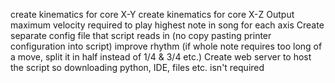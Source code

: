 create kinematics for core X-Y
create kinematics for core X-Z
Output maximum velocity required to play highest note in song for each axis
Create separate config file that script reads in (no copy pasting printer configuration into script)
improve rhythm (if whole note requires too long of a move, split it in half instead of 1/4 & 3/4 etc.)
Create web server to host the script so downloading python, IDE, files etc. isn't required
